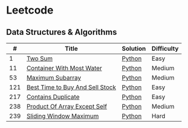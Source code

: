 # Leetcode

## Data Structures & Algorithms

| # | Title | Solution | Difficulty |
|---| ----- | -------- | ---------- |
|1|[Two Sum](https://leetcode.com/problems/two-sum/description/) | [Python](./algorithms/twoSum/twoSum.py) |Easy|
|11|[Container With Most Water](https://leetcode.com/problems/container-with-most-water/description/) | [Python](./algorithms/containerWithMostWater/containerWithMostWater.py) |Medium|
|53|[Maximum Subarray](https://leetcode.com/problems/maximum-subarray/) | [Python](./algorithms/maximumSubArray/maximumSubArray.py)|Medium|
|121|[Best Time to Buy And Sell Stock](https://leetcode.com/problems/best-time-to-buy-and-sell-stock/) | [Python](./algorithms/bestTimeToBuyAndSellStock/bestTimetoBuyAndSellStock.py) |Easy|
|217|[Contains Duplicate](https://leetcode.com/problems/contains-duplicate/description/) | [Python](./algorithms/containsDuplicate/containsDuplicate.py) |Easy|
|238|[Product Of Array Except Self](https://leetcode.com/problems/product-of-array-except-self/) | [Python](./algorithms/productOfArrayExceptSelf/productOfArrayExceptSelf.py) |Medium|
|239|[Sliding Window Maximum](https://leetcode.com/problems/sliding-window-maximum/description/) | [Python](./algorithms/slidingWindowMaximum/slidingWindowMaximum.py) |Hard|

